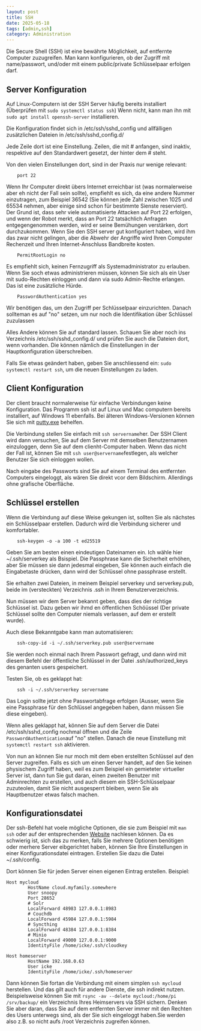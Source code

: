 ```yaml
---
layout: post
title: SSH
date: 2025-05-18
tags: [admin,ssh]
category: Administration
---
```


Die Secure Shell (SSH) ist eine bewährte Möglichkeit, auf entfernte Computer zuzugreifen. Man kann konfigurieren, ob der Zugriff mit name/passwort, und/oder mit einem public/private Schlüsselpaar erfolgen darf.

## Server Konfiguration

Auf Linux-Computern ist der SSH Server häufig bereits installiert (Überprüfen mit `sudo systemctl status ssh`)
Wenn nicht, kann man ihn mit `sudo apt install openssh-server` installieren. 

Die Konfiguration findet sich in /etc/ssh/sshd_config und allfälligen zusätzlichen Dateien in /etc/ssh/sshd_config.d/

Jede Zeile dort  ist eine Einstellung. Zeilen, die mit # anfangen, sind inaktiv, respektive auf den Standardwert gesetzt, der hinter dem # steht.

Von den vielen Einstellungen dort, sind in der Praxis nur wenige relevant:

        port 22

Wenn Ihr Computer direkt übers Internet erreichbar ist (was normalerweise aber eh nicht der Fall sein sollte), empfiehlt es sich, da eine andere Nummer einzutragen, zum Beispiel 36542 (Sie können jede Zahl zwischen 1025 und 65534 nehmen, aber einige sind schon für bestimmte Sienste reserviert). Der Grund ist, dass sehr viele automatisierte Attacken auf Port 22 erfolgen, und wenn der Robot merkt, dass an Port 22 tatsächlich Anfragen entgegengenommen werden, wird er seine Bemühungen verstärken, dort durchzukommen. Wenn Sie den SSH server gut konfiguriert haben, wird ihm das zwar nicht gelingen, aber die Abwehr der Angriffe wird Ihren Computer Rechenzeit und Ihren Internet-Anschluss Bandbreite kosten.


        PermitRootLogin no

Es empfiehlt sich, keinen Fernzugriff als Systemadministrator zu erlauben. Wenn Sie soch etwas administrieren müssen, können Sie sich als ein User mit sudo-Rechten einloggen und dann via sudo Admin-Rechte erlangen. Das ist eine zusätzliche Hürde.

        PasswordAuthentication yes

Wir benötigen das, um den Zugriff per Schlüsselpaar einzurichten. Danach sollteman es auf "no" setzen, um nur noch die Identifikation über Schlüssel zuzulassen

Alles Andere können Sie auf standard lassen. Schauen Sie aber noch ins Verzeichnis /etc/ssh/sshd_config.d/ und prüfen Sie auch die Dateien dort, wenn vorhanden. Die können nämlich die Einstellungen in der Hauptkonfiguration überschreiben.

Falls Sie etwas geändert haben, geben Sie anschliessend ein: `sudo systemctl restart ssh`, um die neuen Einstellungen zu laden.

## Client Konfiguration

Der client braucht normalerweise für einfache Verbindungen keine Konfiguration. Das Programm ssh ist auf Linux und Mac computern bereits installiert, auf Windows 11 ebenfalls. Bei älteren Windows-Versionen können Sie sich mit [putty.exe](https://www.putty.org/) behelfen.

Die Verbindung stellen Sie einfach mit `ssh servername`her. Der SSH Client wird dann versuchen, Sie auf dem Server mit demselben Benutzernamen einzuloggen, denn Sie auf dem clienht-Computer haben. Wenn das nicht der Fall ist, können Sie mit `ssh user@servername`festlegen, als welcher Benutzer Sie sich einloggen wollen.

Nach eingabe des Passworts sind Sie auf einem Terminal des entfernten Computers eingeloggt, als wären Sie direkt vcor dem Bildschirm. Allerdings ohne grafische Oberfläche.

## Schlüssel erstellen

Wenn die Verbindung auf diese Weise gekungen ist, sollten Sie als nächstes ein Schlüsselpaar erstellen. Dadurch wird die Verbindung sicherer und komfortabler.

        ssh-keygen -o -a 100 -t ed25519

Geben Sie am besten einen eindeutigen Dateinamen ein. Ich wähle hier ~/.ssh/serverkey als Bsispiel. Die Passphrase kann die Sicherheit erhöhen, aber Sie müssen sie dann jedesmal eingeben, Sie können auch einfach die Eingabetaste drücken, dann wird der Schlüssel ohne passphrase erstellt.

Sie erhalten zwei Dateien, in meinem Beispiel serverkey und serverkey.pub, beide im (versteckten) Verzeichnis .ssh in Ihrem Benutzerverzeichnis.

Nun müssen wir dem Server bekannt geben, dass dies der richtige Schlüssel ist. Dazu geben wir ihmd en öffentlichen Schöüssel (Der private Schlüssel sollte den Computer niemals verlassen, auf dem er erstellt wurde).

Auch diese Bekanntgabe kann man automatisieren:

        ssh-copy-id -i ~/.ssh/serverkey.pub user@servername

Sie werden noch einmal nach Ihrem Passwort gefragt, und dann wird mit diesem Befehl der öffentliche Schlüssel in der Datei .ssh/authorized_keys des genanten users gespeichert.

Testen Sie, ob es geklappt hat:

        ssh -i ~/.ssh/serverkey servername

Das Login sollte jetzt ohne Passwortabfrage erfolgen (Ausser, wenn Sie eine Passphrase für den Schlüssel angegeben haben, dann müssen Sie diese eingeben).

Wenn alles geklappt hat, können Sie auf dem Server die Datei /etc/ssh/sshd_config nochmal öffnen und die Zeile `PasswordAuthentication`auf "no" stellen. Danach die neue Einstellung mit `systemctl restart ssh` aktivieren.

Von nun an können Sie nur moch mit dem eben erstellten Schlüssel auf den Server zugreifen. Falls es sich um einen Server handelt, auf den Sie keinen physischem Zugriff haben, weil es zum Beispiel ein gemieteter virtueller Server ist, dann tun Sie gut daran, einen zweiten Benutzer mit Adminrechten zu erstellen, und auch diesem ein SSH-Schlüsselpaar zuzuteolen, damit Sie nicht ausgesperrt bleiben, wenn Sie als Hauptbenutzer etwas falsch machen.

## Konfigurationsdatei

Der ssh-Befehl hat voele mögliche Optionen, die sie zum Beispiel mit `man ssh` oder auf der entsprechenden [Website](https://www.man7.org/linux/man-pages/man1/ssh.1.html) nachlesen können. Da es schwierig ist, sich das zu merken, falls Sie mehrere Optionen benötigen oder merhere Server eibgerichtet haben, können Sie Ihre Einstellungen in einer Konfigurationsdatei eintragen. 
Erstellen Sie dazu die Datei ~/.ssh/config.

Dort können Sie für jeden Server einen eigenen Eintrag erstellen. Beispiel:

```
Host mycloud
        HostName cloud.myfamily.somewhere
        User snoopy
        Port 28652
        # Solr
        LocalForward 48983 127.0.0.1:8983
        # Couchdb 
        LocalForward 45984 127.0.0.1:5984
        # Syncthing
        LocalForward 48384 127.0.0.1:8384
        # Minio
        LocalForward 49000 127.0.0.1:9000
        IdentityFile /home/icke/.ssh/cloudkey

Host homeserver
        HostName 192.168.0.63
        User icke
        IdentityFile /home/icke/.ssh/homeserver

```

Dann können Sie fortan die Verbindung mit einem simplen `ssh mycloud` herstellen. Und das gilt auch für andere Dienste, die ssh indirekt nutzen. Beispielsweise können Sie mit `rsync -av --delete mycloud:/home/pi /srv/backup/` ein Verzeichnis Ihres Heimservers via SSH sichern.
Denken Sie aber daran, dass Sie auf dem entfernten Server immer mit den Rechten des Users unterwegs sind, als der Sie sich eingeloggt haben.Sie werden also z.B. so nicht aufs /root Verzeichnis zugreifen können.
